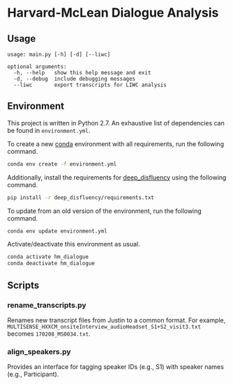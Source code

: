 # Harvard-McLean Dialogue Analysis

## Usage

```
usage: main.py [-h] [-d] [--liwc]

optional arguments:
  -h, --help   show this help message and exit
  -d, --debug  include debugging messages
  --liwc       export transcripts for LIWC analysis
```

## Environment

This project is written in Python 2.7. An exhaustive list of dependencies can be
found in `environment.yml`.

To create a new [conda](https://github.com/conda/conda) environment with all
requirements, run the following command.

```bash
conda env create -f environment.yml
```

Additionally, install the requirements for
[deep_disfluency](https://github.com/dsg-bielefeld/deep_disfluency)
using the following command.

```bash
pip install -r deep_disfluency/requirements.txt
```

To update from an old version of the environment, run the following command.

```bash
conda env update environment.yml
```

Activate/deactivate this environment as usual.

```bash
conda activate hm_dialogue
conda deactivate hm_dialogue
```

## Scripts

### rename_transcripts.py

Renames new transcript files from Justin to a common format. For example,
`MULTISENSE_HXXCM_onsiteInterview_audioHeadset_S1+S2_visit3.txt` becomes
`170208_MS0034.txt`.

### align_speakers.py

Provides an interface for tagging speaker IDs (e.g., S1) with speaker names
(e.g., Participant).
